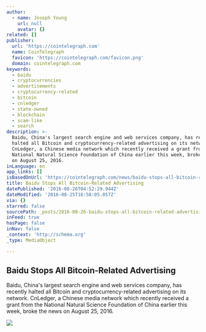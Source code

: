 ```yaml
---
author:
  - name: Joseph Young
    url: null
    avatar: {}
related: []
publisher:
  url: 'https://cointelegraph.com'
  name: CoinTelegraph
  favicon: 'https://cointelegraph.com/favicon.png'
  domain: cointelegraph.com
keywords:
  - baidu
  - cryptocurrencies
  - advertisements
  - cryptocurrency-related
  - bitcoin
  - cnledger
  - state-owned
  - blockchain
  - scam-like
  - search
description: >-
  Baidu, China's largest search engine and web services company, has recently
  halted all Bitcoin and cryptocurrency-related advertising on its network.
  CnLedger, a Chinese media network which recently received a grant from the
  National Natural Science Foundation of China earlier this week, broke the news
  on August 25, 2016.
inLanguage: en
app_links: []
isBasedOnUrl: 'https://cointelegraph.com/news/baidu-stops-all-bitcoin-related-advertising'
title: Baidu Stops All Bitcoin-Related Advertising
datePublished: '2016-08-26T04:52:29.944Z'
dateModified: '2016-08-25T16:58:05.857Z'
via: {}
starred: false
sourcePath: _posts/2016-08-26-baidu-stops-all-bitcoin-related-advertising.md
inFeed: true
hasPage: false
inNav: false
_context: 'http://schema.org'
_type: MediaObject

---
```

<article style=""><h1>Baidu Stops All Bitcoin-Related Advertising</h1><p>Baidu, China's largest search engine and web services company, has recently halted all Bitcoin and cryptocurrency-related advertising on its network. CnLedger, a Chinese media network which recently received a grant from the National Natural Science Foundation of China earlier this week, broke the news on August 25, 2016.</p><img src="https://cointelegraph.com/images/725_Ly9jb2ludGVsZWdyYXBoLmNvbS9zdG9yYWdlL3VwbG9hZHMvdmlldy80ZGM2MzE2ZWVlYTc4YzEzMGZhZjI2OTUyNTY3MzE4NS5qcGc=.jpg" /></article>